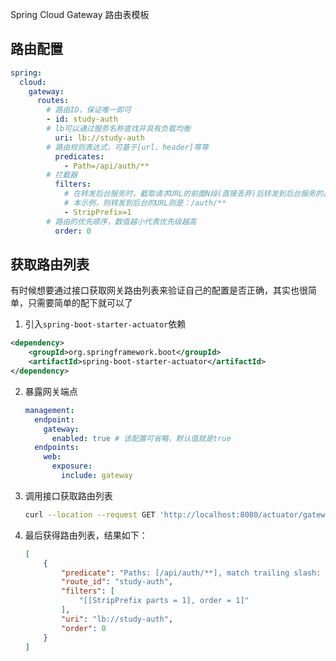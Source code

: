 Spring Cloud Gateway 路由表模板

## 路由配置

```yaml
spring:
  cloud:
    gateway:
      routes:
      	# 路由ID，保证唯一即可
        - id: study-auth
        # lb可以通过服务名称查找并具有负载均衡  
          uri: lb://study-auth
        # 路由规则表达式，可基于[url、header]等等
          predicates:
            - Path=/api/auth/**
        # 拦截器
          filters:
        	# 在转发后台服务时，截取请求URL的前面N段(直接丢弃)后转发到后台服务的具体控制器
        	# 本示例，则转发到后台的URL则是：/auth/**
            - StripPrefix=1 
        # 路由的优先顺序，数值越小代表优先级越高
          order: 0
```

## 获取路由列表

有时候想要通过接口获取网关路由列表来验证自己的配置是否正确，其实也很简单，只需要简单的配下就可以了

1. 引入`spring-boot-starter-actuator`依赖

```xml
<dependency>
    <groupId>org.springframework.boot</groupId>
    <artifactId>spring-boot-starter-actuator</artifactId>
</dependency>
```

2. 暴露网关端点

   ```yaml
   management:
     endpoint:
       gateway:
         enabled: true # 该配置可省略，默认值就是true
     endpoints:
       web:
         exposure:
           include: gateway
   ```

3. 调用接口获取路由列表

   ```bash
   curl --location --request GET 'http://localhost:8080/actuator/gateway/routes'
   ```

4. 最后获得路由列表，结果如下：

   ```json
   [
       {
           "predicate": "Paths: [/api/auth/**], match trailing slash: true",
           "route_id": "study-auth",
           "filters": [
               "[[StripPrefix parts = 1], order = 1]"
           ],
           "uri": "lb://study-auth",
           "order": 0
       }
   ]
   ```

   